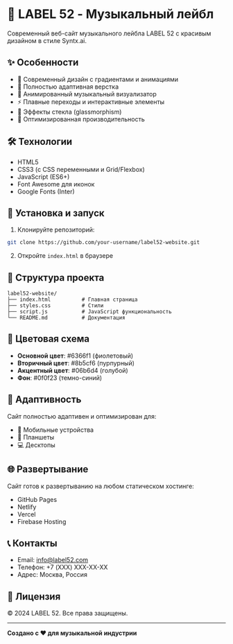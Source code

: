 # 🎵 LABEL 52 - Музыкальный лейбл

Современный веб-сайт музыкального лейбла LABEL 52 с красивым дизайном в стиле Syntx.ai.

## ✨ Особенности

- 🎨 Современный дизайн с градиентами и анимациями
- 📱 Полностью адаптивная верстка
- 🎵 Анимированный музыкальный визуализатор
- ⚡ Плавные переходы и интерактивные элементы
- 🌟 Эффекты стекла (glassmorphism)
- 🎯 Оптимизированная производительность

## 🛠️ Технологии

- HTML5
- CSS3 (с CSS переменными и Grid/Flexbox)
- JavaScript (ES6+)
- Font Awesome для иконок
- Google Fonts (Inter)

## 🚀 Установка и запуск

1. Клонируйте репозиторий:
```bash
git clone https://github.com/your-username/label52-website.git
```

2. Откройте `index.html` в браузере

## 📁 Структура проекта

```
label52-website/
├── index.html          # Главная страница
├── styles.css          # Стили
├── script.js           # JavaScript функциональность
└── README.md           # Документация
```

## 🎨 Цветовая схема

- **Основной цвет**: #6366f1 (фиолетовый)
- **Вторичный цвет**: #8b5cf6 (пурпурный)
- **Акцентный цвет**: #06b6d4 (голубой)
- **Фон**: #0f0f23 (темно-синий)

## 📱 Адаптивность

Сайт полностью адаптивен и оптимизирован для:
- 📱 Мобильные устройства
- 📱 Планшеты
- 💻 Десктопы

## 🌐 Развертывание

Сайт готов к развертыванию на любом статическом хостинге:
- GitHub Pages
- Netlify
- Vercel
- Firebase Hosting

## 📞 Контакты

- Email: info@label52.com
- Телефон: +7 (XXX) XXX-XX-XX
- Адрес: Москва, Россия

## 📄 Лицензия

© 2024 LABEL 52. Все права защищены.

---

**Создано с ❤️ для музыкальной индустрии**

